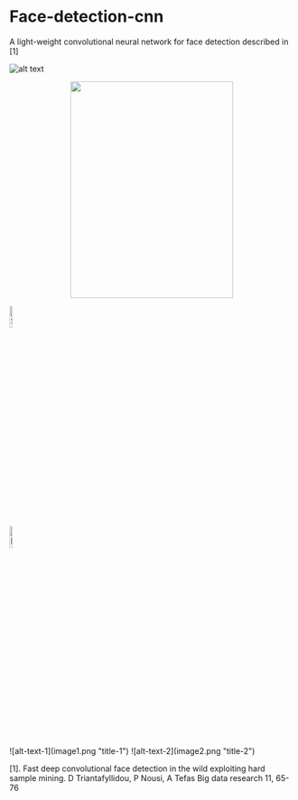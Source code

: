 # Face-detection-cnn

A light-weight convolutional neural network for face detection described in [1]

![alt text](https://github.com/danaitri/papers/blob/master/BigDataResearch/detection_examples/12_Group_Group_12_Group_Group_12_201.jpg.jpgdetected00.jpg)

<p align="center">
<img width="288" height="384" src="https://github.com/danaitri/papers/blob/master/BigDataResearch/FDDB000000.jpg">
</p>

 <div class="row">
  <div class="column">
    <img src="https://github.com/danaitri/papers/blob/master/BigDataResearch/FDDB000000.jpg" alt="Snow" style="width:10%">
  </div>
  <div class="column">
    <img src="https://github.com/danaitri/papers/blob/master/ICPR/example3.jpg" alt="Forest" style="width:10%">
  </div>
</div> 
![alt-text-1](image1.png "title-1") ![alt-text-2](image2.png "title-2")

[1]. Fast deep convolutional face detection in the wild exploiting hard sample mining. D Triantafyllidou, P Nousi, A Tefas Big data research 11, 65-76


